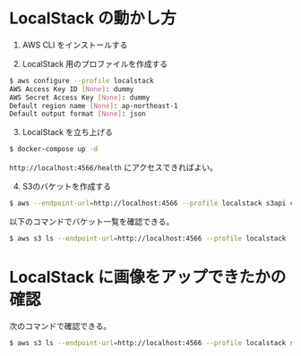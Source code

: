 # LocalStack の動かし方

1. AWS CLI をインストールする

2. LocalStack 用のプロファイルを作成する
  ```bash
  $ aws configure --profile localstack
  AWS Access Key ID [None]: dummy
  AWS Secret Access Key [None]: dummy
  Default region name [None]: ap-northeast-1
  Default output format [None]: json
  ```

3. LocalStack を立ち上げる
  ```bash
  $ docker-compose up -d
  ```
  `http://localhost:4566/health` にアクセスできればよい。

4. S3のバケットを作成する
  ```bash
  $ aws --endpoint-url=http://localhost:4566 --profile localstack s3api create-bucket --bucket microposts --create-bucket-configuration LocationConstraint=ap-northeast-1
  ```
  以下のコマンドでバケット一覧を確認できる。
  ```bash
  $ aws s3 ls --endpoint-url=http://localhost:4566 --profile localstack
  ```

# LocalStack に画像をアップできたかの確認

次のコマンドで確認できる。
```bash
$ aws s3 ls --endpoint-url=http://localhost:4566 --profile localstack s3://microposts --recursive
```
